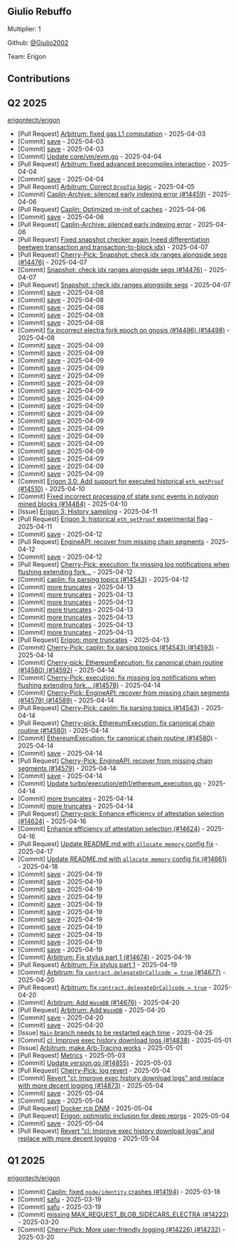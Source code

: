 
## Giulio Rebuffo
Multiplier: 1

Github: [@Giulio2002](https://github.com/Giulio2002)

Team: Erigon

## Contributions

## Q2 2025


[erigontech/erigon](https://github.com/erigontech/erigon)
* [Pull Request] [Arbitrum: fixed gas L1 computation](https://github.com/erigontech/erigon/pull/14423) - 2025-04-03
* [Commit] [save](https://github.com/erigontech/erigon/commit/142809bd53be298823598c52ffefec994bbcfa87) - 2025-04-03
* [Commit] [save](https://github.com/erigontech/erigon/commit/657662e445c79932dffe3a3c51c8bf55d65a1978) - 2025-04-03
* [Commit] [Update core/vm/evm.go](https://github.com/erigontech/erigon/commit/6aaf98cc2dc104b2a75bff09c2b3181dfa7f44bb) - 2025-04-04
* [Pull Request] [Arbitrum: fixed advanced precompiles interaction](https://github.com/erigontech/erigon/pull/14451) - 2025-04-04
* [Commit] [save](https://github.com/erigontech/erigon/commit/c0ed6af82a53bde73ee7913250e90f238ee98e7f) - 2025-04-04
* [Pull Request] [Arbitrum: Correct `DropTip` logic](https://github.com/erigontech/erigon/pull/14453) - 2025-04-05
* [Commit] [Caplin-Archive: silenced early indexing error (#14459)](https://github.com/erigontech/erigon/commit/3e220cb82ff86f7828aae5e16f35659c53fd9d33) - 2025-04-06
* [Pull Request] [Caplin: Optimized re-init of caches](https://github.com/erigontech/erigon/pull/14461) - 2025-04-06
* [Commit] [save](https://github.com/erigontech/erigon/commit/f78fe5aa7daa834cbdf9a790d87ba2c5e4445b31) - 2025-04-06
* [Pull Request] [Caplin-Archive: silenced early indexing error](https://github.com/erigontech/erigon/pull/14459) - 2025-04-06
* [Pull Request] [Fixed snapshot checker again (need differentiation beetwen transaction and transaction-to-block idx)](https://github.com/erigontech/erigon/pull/14480) - 2025-04-07
* [Pull Request] [Cherry-Pick: Snapshot: check idx ranges alongside segs (#14476)](https://github.com/erigontech/erigon/pull/14479) - 2025-04-07
* [Commit] [Snapshot: check idx ranges alongside segs (#14476)](https://github.com/erigontech/erigon/commit/3c8273cf9a34e4360032603f4bf20115d2e18421) - 2025-04-07
* [Pull Request] [Snapshot: check idx ranges alongside segs](https://github.com/erigontech/erigon/pull/14476) - 2025-04-07
* [Commit] [save](https://github.com/erigontech/erigon/commit/8c6c2e47d5952c7259eba8f69f25f0fa863c63e4) - 2025-04-08
* [Commit] [save](https://github.com/erigontech/erigon/commit/d8ea986bcb2800debed1d4731809fd1143add918) - 2025-04-08
* [Commit] [save](https://github.com/erigontech/erigon/commit/73c20bf59418f771e0b45bcedbe989998d2acba1) - 2025-04-08
* [Commit] [save](https://github.com/erigontech/erigon/commit/03ba93d958a74a6d27f56ec0af127313abc9e546) - 2025-04-08
* [Commit] [save](https://github.com/erigontech/erigon/commit/160905f18952c305aa841dd8e0430a0c1a963779) - 2025-04-08
* [Commit] [fix incorrect electra fork epoch on gnosis (#14496) (#14498)](https://github.com/erigontech/erigon/commit/2795c8b2332a10f28e81c87d76af490de0446d27) - 2025-04-08
* [Commit] [save](https://github.com/erigontech/erigon/commit/cb3d0c2602e02c97d3afa038c5d7467b5166890f) - 2025-04-09
* [Commit] [save](https://github.com/erigontech/erigon/commit/890ea05bead53a141c850c0211ff380ca336371a) - 2025-04-09
* [Commit] [save](https://github.com/erigontech/erigon/commit/7dfa5953882d9be50f595efc3aced61a0846b4bb) - 2025-04-09
* [Commit] [save](https://github.com/erigontech/erigon/commit/4cbddde20968cca03c2a72f625f0cfdbcad63385) - 2025-04-09
* [Commit] [save](https://github.com/erigontech/erigon/commit/bc1ec6290bc8ab3e6f7a22673be8de4e16abfac2) - 2025-04-09
* [Commit] [save](https://github.com/erigontech/erigon/commit/e26c3509761f18d3e96fa0a4a6de964c6f8fa917) - 2025-04-09
* [Commit] [save](https://github.com/erigontech/erigon/commit/72eabb837c940f4a8f3342da3c453b6166e8f42f) - 2025-04-09
* [Commit] [save](https://github.com/erigontech/erigon/commit/2d949cde416115fc1852e36cafd10a140be1e23c) - 2025-04-09
* [Commit] [save](https://github.com/erigontech/erigon/commit/30776107a3965b8c2cf304bbfcb1235c34481c21) - 2025-04-09
* [Commit] [save](https://github.com/erigontech/erigon/commit/d991253107fede2658083f067d4a85d47e071a78) - 2025-04-09
* [Commit] [save](https://github.com/erigontech/erigon/commit/7dbece405ea377666c8297e4bb48c2d189c5dd99) - 2025-04-09
* [Commit] [save](https://github.com/erigontech/erigon/commit/073c5d838bc61d5f022ec2df37fbd5f687adcba1) - 2025-04-09
* [Commit] [save](https://github.com/erigontech/erigon/commit/e6693e5b407024a9aff1436816d1e81186e4e59c) - 2025-04-09
* [Commit] [save](https://github.com/erigontech/erigon/commit/415d80698f5b9980dd67c6242dda926576da1149) - 2025-04-09
* [Commit] [save](https://github.com/erigontech/erigon/commit/1b50f52447e05d3677cfb758659fea9c81339c1e) - 2025-04-09
* [Commit] [save](https://github.com/erigontech/erigon/commit/091da64de5d122993a0ed0e6156955e77574386f) - 2025-04-09
* [Commit] [save](https://github.com/erigontech/erigon/commit/17c3564626b907bcd3dd726a2204b62ad459c80f) - 2025-04-09
* [Commit] [save](https://github.com/erigontech/erigon/commit/ab7bf791daca02fdec1fd824ba7b4a182807584a) - 2025-04-09
* [Commit] [Erigon 3.0: Add support for executed historical `eth_getProof` (#14510)](https://github.com/erigontech/erigon/commit/1fc71c65b2cad97f7ed791a797a0cb8e4164436f) - 2025-04-10
* [Commit] [Fixed incorrect processing of state sync events in polygon mined blocks (#14484)](https://github.com/erigontech/erigon/commit/f4c119edf09c25e844908bfcf6d29437e3dee3ad) - 2025-04-10
* [Issue] [Erigon 3: History sampling](https://github.com/erigontech/erigon/issues/14569) - 2025-04-11
* [Pull Request] [Erigon 3: historical `eth_getProof` experimental flag](https://github.com/erigontech/erigon/pull/14568) - 2025-04-11
* [Commit] [save](https://github.com/erigontech/erigon/commit/672db75f364ddd752ed872324040a1dca3dde662) - 2025-04-12
* [Pull Request] [EngineAPI: recover from missing chain segments](https://github.com/erigontech/erigon/pull/14579) - 2025-04-12
* [Commit] [save](https://github.com/erigontech/erigon/commit/aba504f909136e5927eeabd5b9e167c8d96677f3) - 2025-04-12
* [Pull Request] [Cherry-Pick: execution: fix missing log notifications when flushing extending fork…](https://github.com/erigontech/erigon/pull/14578) - 2025-04-12
* [Commit] [caplin: fix parsing topics (#14543)](https://github.com/erigontech/erigon/commit/c1a421b83bdaa1dd2c1fbab08be59a53d82c671f) - 2025-04-12
* [Commit] [more truncates](https://github.com/erigontech/erigon/commit/c4b0e92ff6a9f76fb4c7a7d76c2b806602c4da5a) - 2025-04-13
* [Commit] [more truncates](https://github.com/erigontech/erigon/commit/dc55551e1d74de032fed82477b03cfd958606018) - 2025-04-13
* [Commit] [more truncates](https://github.com/erigontech/erigon/commit/6460763c3bd4f1db6f3b7ebf22413153abcdb8b6) - 2025-04-13
* [Commit] [more truncates](https://github.com/erigontech/erigon/commit/288491ef467d28f7cfd134850b02645b02d26a12) - 2025-04-13
* [Commit] [more truncates](https://github.com/erigontech/erigon/commit/119e7d8f1e321c2eb52ed361118c04638ef285a6) - 2025-04-13
* [Commit] [more truncates](https://github.com/erigontech/erigon/commit/f8367cae84d3e05d4c6dd914c1973ae9e26bac80) - 2025-04-13
* [Commit] [more truncates](https://github.com/erigontech/erigon/commit/8380fc2f8c6136e41aeda62b14484d95fc5d9dff) - 2025-04-13
* [Pull Request] [Erigon: more truncates](https://github.com/erigontech/erigon/pull/14580) - 2025-04-13
* [Commit] [Cherry-Pick: caplin: fix parsing topics (#14543) (#14593)](https://github.com/erigontech/erigon/commit/be3a8c2e565ff564f1e1f7c4596af27270967914) - 2025-04-14
* [Commit] [Cherry-pick: EthereumExecution: fix canonical chain routine (#14580) (#14592)](https://github.com/erigontech/erigon/commit/04b1d24a04e430647e4063e3db82e93b73fc55af) - 2025-04-14
* [Commit] [Cherry-Pick: execution: fix missing log notifications when flushing extending fork… (#14578)](https://github.com/erigontech/erigon/commit/101e295f9ed863d4946a5e932c95d9efa09d7c1b) - 2025-04-14
* [Commit] [Cherry-Pick: EngineAPI: recover from missing chain segments (#14579) (#14589)](https://github.com/erigontech/erigon/commit/ec7dda44a90725d782aa55484566105569fb2afb) - 2025-04-14
* [Pull Request] [Cherry-Pick: caplin: fix parsing topics (#14543)](https://github.com/erigontech/erigon/pull/14593) - 2025-04-14
* [Pull Request] [Cherry-pick: EthereumExecution: fix canonical chain routine (#14580)](https://github.com/erigontech/erigon/pull/14592) - 2025-04-14
* [Commit] [EthereumExecution: fix canonical chain routine (#14580)](https://github.com/erigontech/erigon/commit/3f4506a5939c320b76fe8e9ebf12f353536ab54e) - 2025-04-14
* [Commit] [save](https://github.com/erigontech/erigon/commit/168c87aacd337e70def2f6f9de30391b01a0e12b) - 2025-04-14
* [Pull Request] [Cherry-Pick: EngineAPI: recover from missing chain segments (#14579)](https://github.com/erigontech/erigon/pull/14589) - 2025-04-14
* [Commit] [save](https://github.com/erigontech/erigon/commit/072ecb10cf5e161e60d4e6ea7d6e59033146e2d7) - 2025-04-14
* [Commit] [Update turbo/execution/eth1/ethereum_execution.go](https://github.com/erigontech/erigon/commit/bf088a0aedc975be9e081ad140b5a04681215dfb) - 2025-04-14
* [Commit] [more truncates](https://github.com/erigontech/erigon/commit/9b55a3a32e31869ddb8949ae51cc4645f6542982) - 2025-04-14
* [Commit] [more truncates](https://github.com/erigontech/erigon/commit/cba7b900ecc808ef44407ab870f51ab479a2af1f) - 2025-04-14
* [Pull Request] [Cherry-pick: Enhance efficiency of attestation selection (#14624)](https://github.com/erigontech/erigon/pull/14633) - 2025-04-16
* [Commit] [Enhance efficiency of attestation selection (#14624)](https://github.com/erigontech/erigon/commit/e2a090eae8a95a35f527a5c09ea97fb15d1ece2f) - 2025-04-16
* [Pull Request] [Update README.md with `allocate memory` config fix](https://github.com/erigontech/erigon/pull/14661) - 2025-04-17
* [Commit] [Update README.md with `allocate memory` config fix (#14661)](https://github.com/erigontech/erigon/commit/5aa891e3b15dc6b2fbb5576608d89f8745654cfa) - 2025-04-18
* [Commit] [save](https://github.com/erigontech/erigon/commit/629d01ded787242d800cc22e941db1f4780bac9a) - 2025-04-19
* [Commit] [save](https://github.com/erigontech/erigon/commit/b4252f2bbd468710289181991523c66862056e46) - 2025-04-19
* [Commit] [save](https://github.com/erigontech/erigon/commit/28d70e573c4afcafe00f45c7c41d2094d66f40bb) - 2025-04-19
* [Commit] [save](https://github.com/erigontech/erigon/commit/4b1d8a798aa48798a69d417fbd2c467a445f8d65) - 2025-04-19
* [Commit] [save](https://github.com/erigontech/erigon/commit/8c8fe5f258b158928eb70a83b2153af3287a53a7) - 2025-04-19
* [Commit] [save](https://github.com/erigontech/erigon/commit/ec0812258c002255f5e330ffd622fff29b4fa801) - 2025-04-19
* [Commit] [save](https://github.com/erigontech/erigon/commit/7c0dde11ee2d0cea327e21fa5885721fbb955d85) - 2025-04-19
* [Commit] [save](https://github.com/erigontech/erigon/commit/52e01e188bcec08b3d3463d098d999eb41e3c429) - 2025-04-19
* [Commit] [save](https://github.com/erigontech/erigon/commit/33aac1a9a87eaa86e8794880ed83aca40a32bddb) - 2025-04-19
* [Commit] [save](https://github.com/erigontech/erigon/commit/4406265f29d51dbf219b334c278383952927c29a) - 2025-04-19
* [Commit] [save](https://github.com/erigontech/erigon/commit/19b36047b4ecc62211963c5d13dc851446ff009a) - 2025-04-19
* [Commit] [Arbitrum: Fix stylus part 1 (#14674)](https://github.com/erigontech/erigon/commit/d69b9f418ef91e5b0a4d4c2fc974bc9dc4040491) - 2025-04-19
* [Pull Request] [Arbitrum: Fix stylus part 1](https://github.com/erigontech/erigon/pull/14674) - 2025-04-19
* [Commit] [Arbitrum: fix `contract.delegateOrCallcode = true` (#14677)](https://github.com/erigontech/erigon/commit/fee82a68a597bb2614a56f61a2d49536727098e6) - 2025-04-20
* [Pull Request] [Arbitrum: fix `contract.delegateOrCallcode = true`](https://github.com/erigontech/erigon/pull/14677) - 2025-04-20
* [Commit] [Arbitrum: Add `WasmDB` (#14676)](https://github.com/erigontech/erigon/commit/436f15c094909c5ac7756ad842622843a68bc2ed) - 2025-04-20
* [Pull Request] [Arbitrum: Add `WasmDB`](https://github.com/erigontech/erigon/pull/14676) - 2025-04-20
* [Commit] [save](https://github.com/erigontech/erigon/commit/4e839499901e503ac2312df2a0ece76ad2a2c914) - 2025-04-20
* [Commit] [save](https://github.com/erigontech/erigon/commit/7a881dd11fc2acc2005d43d95f23e4bbe65f4676) - 2025-04-20
* [Issue] [`Main` branch needs to be restarted each time](https://github.com/erigontech/erigon/issues/14756) - 2025-04-25
* [Commit] [cl: Improve exec history download logs (#14838)](https://github.com/erigontech/erigon/commit/c4bff2dab8da4b77cc87d7a8930dc86f51d4c378) - 2025-05-01
* [Issue] [Arbitrum: make Arb-Tracing works](https://github.com/erigontech/erigon/issues/14835) - 2025-05-01
* [Pull Request] [Metrics](https://github.com/erigontech/erigon/pull/14865) - 2025-05-03
* [Commit] [Update version.go (#14855)](https://github.com/erigontech/erigon/commit/5915f5a3bd0edf1b304beae37c75288d7144e0b2) - 2025-05-03
* [Pull Request] [Cherry-Pick: log revert](https://github.com/erigontech/erigon/pull/14877) - 2025-05-04
* [Commit] [Revert "cl: Improve exec history download logs" and replace with more decent logging (#14873)](https://github.com/erigontech/erigon/commit/475f505ba25d1e5ec12e4bcb3b9c743ece68eb4a) - 2025-05-04
* [Commit] [save](https://github.com/erigontech/erigon/commit/db18be9cf3c014adc56b1bd1106a30f51890156c) - 2025-05-04
* [Commit] [save](https://github.com/erigontech/erigon/commit/64ec349400c0376193fcea65b3fd5eaf22296c91) - 2025-05-04
* [Pull Request] [Docker rcp DNM](https://github.com/erigontech/erigon/pull/14876) - 2025-05-04
* [Pull Request] [Erigon: optimistic inclusion for deep reorgs](https://github.com/erigontech/erigon/pull/14875) - 2025-05-04
* [Commit] [save](https://github.com/erigontech/erigon/commit/347784e3a4fa1a9e14fbccb4726359fa13187e6f) - 2025-05-04
* [Pull Request] [Revert "cl: Improve exec history download logs" and replace with more decent logging](https://github.com/erigontech/erigon/pull/14873) - 2025-05-04
## Q1 2025

[erigontech/erigon](https://github.com/erigontech/erigon)
* [Commit] [Caplin: fixed `node/identity` crashes (#14194)](https://github.com/erigontech/erigon/commit/a92942331fbd8f079e974c9ec95e0977a2d9c18a) - 2025-03-18
* [Commit] [safu](https://github.com/erigontech/erigon/commit/e393ee1219cb54f95a271a3fa4e1d3666b06fb94) - 2025-03-19
* [Commit] [safu](https://github.com/erigontech/erigon/commit/0ed3629b186a12ce12d0dae22077cb0d90ff78c7) - 2025-03-19
* [Commit] [missing MAX_REQUEST_BLOB_SIDECARS_ELECTRA (#14222)](https://github.com/erigontech/erigon/commit/88fea4c9b285953e8e7a6a25f61acffe5dcf5e99) - 2025-03-20
* [Commit] [Cherry-Pick: More user-friendly logging (#14226) (#14232)](https://github.com/erigontech/erigon/commit/a40c00616e041948e50ef80796075125fc21134c) - 2025-03-20
